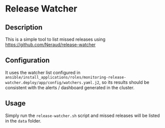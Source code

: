 
# Release Watcher

## Description

This is a simple tool to list missed releases using <https://github.com/Neraud/release-watcher>

## Configuration

It uses the watcher list configured in `ansible/install_applications/roles/monitoring-release-watcher.deploy/app/config/watchers.yaml.j2`, so its results should be consistent with the alerts / dashboard generated in the cluster.

## Usage

Simply run the `release-watcher.sh` script and missed releases will be listed in the `data` folder.

